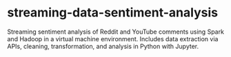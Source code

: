 # streaming-data-sentiment-analysis
Streaming sentiment analysis of Reddit and YouTube comments using Spark and Hadoop in a virtual machine environment. Includes data extraction via APIs, cleaning, transformation, and analysis in Python with Jupyter.
